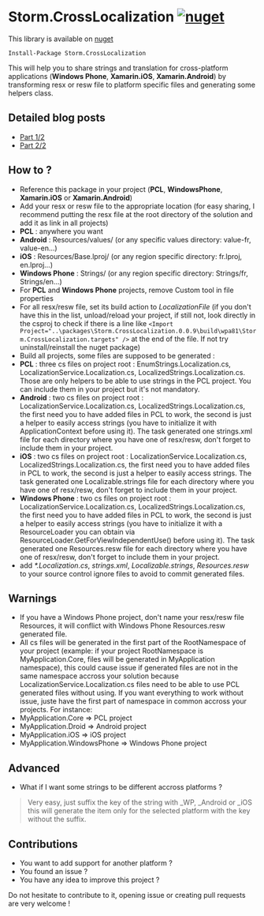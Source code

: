 # Storm.CrossLocalization [![nuget](https://img.shields.io/nuget/v/Storm.CrossLocalization.svg)](https://www.nuget.org/packages/Storm.CrossLocalization)

This library is available on [nuget](https://www.nuget.org/packages/Storm.CrossLocalization) 

```
Install-Package Storm.CrossLocalization
```

This will help you to share strings and translation for cross-platform applications (**Windows Phone**, **Xamarin.iOS**, **Xamarin.Android**) by transforming resx or resw file to platform specific files and generating some helpers class.

## Detailed blog posts
- [Part 1/2](http://blog.julienmialon.com/2017/01/part-one-storm-crosslocalization-how-to-share-your-strings-on-xamarin-applications/)
- [Part 2/2](http://blog.julienmialon.com/2017/01/part-two-storm-crosslocalization-how-to-share-your-strings-on-xamarin-applications/)

## How to ?
- Reference this package in your project (**PCL**, **WindowsPhone**, **Xamarin.iOS** or **Xamarin.Android**)
- Add your resx or resw file to the appropriate location (for easy sharing, I recommend putting the resx file at the root directory of the solution and add it as link in all projects)
 - **PCL** : anywhere you want
 - **Android** : Resources/values/ (or any specific values directory: value-fr, value-en...)
 - **iOS** : Resources/Base.lproj/ (or any region specific directory: fr.lproj, en.lproj...)
 - **Windows Phone** : Strings/ (or any region specific directory: Strings/fr, Strings/en...)
- For **PCL** and **Windows Phone** projects, remove Custom tool in file properties 
- For all resx/resw file, set its build action to *LocalizationFile* (if you don't have this in the list, unload/reload your project, if still not, look directly in the csproj to check if there is a line like `<Import Project="..\packages\Storm.CrossLocalization.0.0.9\build\wpa81\Storm.CrossLocalization.targets" />` at the end of the file. If not try uninstall/reinstall the nuget package)
- Build all projects, some files are supposed to be generated : 
 - **PCL** : three cs files on project root : EnumStrings.Localization.cs, LocalizationService.Localization.cs, LocalizedStrings.Localization.cs. Those are only helpers to be able to use strings in the PCL project. You can include them in your project but it's not mandatory.
 - **Android** : two cs files on project root : LocalizationService.Localization.cs, LocalizedStrings.Localization.cs, the first need you to have added files in PCL to work, the second is just a helper to easily access strings (you have to initialize it with ApplicationContext before using it). The task generated one strings.xml file for each directory where you have one of resx/resw, don't forget to include them in your project.
 - **iOS** : two cs files on project root : LocalizationService.Localization.cs, LocalizedStrings.Localization.cs, the first need you to have added files in PCL to work, the second is just a helper to easily access strings. The task generated one Localizable.strings file for each directory where you have one of resx/resw, don't forget to include them in your project.
 - **Windows Phone** : two cs files on project root : LocalizationService.Localization.cs, LocalizedStrings.Localization.cs, the first need you to have added files in PCL to work, the second is just a helper to easily access strings (you have to initialize it with a ResourceLoader you can obtain via ResourceLoader.GetForViewIndependentUse() before using it). The task generated one Resources.resw file for each directory where you have one of resx/resw, don't forget to include them in your project.
- add _\*.Localization.cs_, *strings.xml*, *Localizable.strings*, *Resources.resw* to your source control ignore files to avoid to commit generated files.
 
## Warnings

- If you have a Windows Phone project, don't name your resx/resw file Resources, it will conflict with Windows Phone Resources.resw generated file.
- All cs files will be generated in the first part of the RootNamespace of your project (example: if your project RootNamespace is MyApplication.Core, files will be generated in MyApplication namespace), this could cause issue if generated files are not in the same namespace accross your solution because LocalizationService.Localization.cs files need to be able to use PCL generated files without using. If you want everything to work without issue, juste have the first part of namespace in common accross your projects. For instance: 
 - MyApplication.Core => PCL project
 - MyApplication.Droid => Android project
 - MyApplication.iOS => iOS project
 - MyApplication.WindowsPhone => Windows Phone project 
 
## Advanced

- What if I want some strings to be different accross platforms ?
> Very easy, just suffix the key of the string with \_WP, \_Android or \_iOS this will generate the item only for the selected platform with the key without the suffix.

## Contributions

- You want to add support for another platform ? 
- You found an issue ?
- You have any idea to improve this project ?

Do not hesitate to contribute to it, opening issue or creating pull requests are very welcome !
